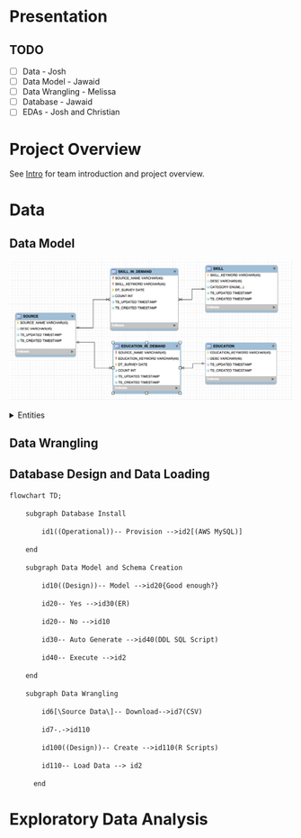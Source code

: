 # Presentation

## TODO
- [ ] Data - Josh
- [ ] Data Model - Jawaid
- [ ] Data Wrangling - Melissa
- [ ] Database - Jawaid
- [ ] EDAs - Josh and Christian

# Project Overview

See [Intro](https://github.com/himalayahall/DATA607-PROJECT3/blob/main/Intro.md) for team introduction and project overview. 

# Data


## Data Model

![ER Diagram](https://github.com/himalayahall/DATA607-PROJECT3/blob/main/images/ER.png)

<details><summary>Entities</summary>

1. SOURCE  
    Sources of demand data (Linkedin, Monster, etc.)
    
3. SKILL  
    Skills (R, NLP, Communication, etc.) and categories. Skill categories are T_SOFTWARE, T_GENERAL, and SOFT. The *T_* prefeix designates *technical* skills - *software* and *general*. The prefix also makes it straightforward to filter technical skills from *soft* skills. 
    
5. EDUCATION  
    Education levels (BS, MS, etc.)
    
7. SKILL_IN_DEMAND  
    Skill demand (Source, skill, demand, etc.)
    
9. EDUCATION_IN_DEMAND  
    Education demand (Source, education, demand, etc.)
</details>

## Data Wrangling

## Database Design and Data Loading

```mermaid
flowchart TD;
    
    subgraph Database Install
    
        id1((Operational))-- Provision -->id2[(AWS MySQL)]
    
    end
    
    subgraph Data Model and Schema Creation
    
        id10((Design))-- Model -->id20{Good enough?}
    
        id20-- Yes -->id30(ER)
    
        id20-- No -->id10
    
        id30-- Auto Generate -->id40(DDL SQL Script)
    
        id40-- Execute -->id2

    end
    
    subgraph Data Wrangling  

        id6[\Source Data\]-- Download-->id7(CSV)

        id7-.->id110
        
        id100((Design))-- Create -->id110(R Scripts)
        
        id110-- Load Data --> id2
        
      end

```

# Exploratory Data Analysis
